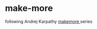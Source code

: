 # make-more
 following Andrej Karpathy <a href="https://youtu.be/PaCmpygFfXo?si=9NtKy7d5u2LkxYnU"> makemore <a> series

